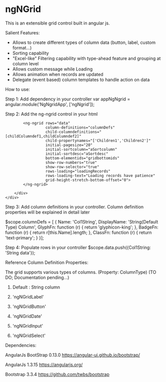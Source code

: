 # ngNGrid

This is an extensible grid control built in angular js.

Salient Features:
 - Allows to create different types of column data (button, label, custom format...)
 - Sorting capability
 - "Excel-like" Filtering capability with type-ahead feature and grouping at column level
 - Allows custom message while Loading
 - Allows animation when records are updated
 - Delegate (event based) column templates to handle action on data
 

 How to use:
 
 Step 1: Add dependency in your controller
 var appNgNgrid = angular.module('NgNgridApp', ['ngNgrid']);
 
 Step 2: Add the ng-ngrid control in your html
 <div ng-app="NgNgridApp">
        <div ng-controller="HomeController">
          
            <ng-ngrid rows="data"
                      column-definitions="columnDefs"
                      child-columndefinitions="[childColumndef1,childColumndef2]"
                      child-propertynames="['Children1','Children2']"
                      initial-pagesize="20"
                      initial-sortcolumn="aSortcolumn"
                      initial-sortdesc="aSortdesc"
                      bottom-elementids="gridbottomids"
                      show-row-numbers="true"
                      show-row-selector="true"
                      rows-loading="loadingRecords"
                      rows-loading-text="Loading records have patience"
                      grid-height-stretch-bottom-offset="0">
            </ng-ngrid>

        </div>
    </div>
 
Step 3: Add column definitions in your controller. Column definition properties will be explained in detail later

 $scope.columnDefs = [
               {
                   Name: 'Col1String',
                   DisplayName: 'String(Default Type) Column',
                   GlyphFn: function (r) { return 'glyphicon-king'; },
                   BadgeFn: function (r) { return r[this.Name].length; },
                   ClassFn: function (r) { return 'text-primary'; }
               }];
			   
Step 4: Populate rows in your controller
 $scope.data.push({Col1String: 'String data'});
 
 
Reference Column Definition Properties:

The grid supports various types of columns. (Property:  ColumnType)
(TO DO; Documentation pending...)
1. Default : String column

2. 'ngNGridLabel'

3. 'ngNGridButton'

4. 'ngNGridDate'

5. 'ngNGridInput'

6. 'ngNGridSelect'

 
Dependencies:

 AngularJs BootStrap 0.13.0  https://angular-ui.github.io/bootstrap/ 

 AngularJs 1.3.15 https://angularjs.org/
 
 Bootstrap 3.3.4 https://github.com/twbs/bootstrap
 
 


